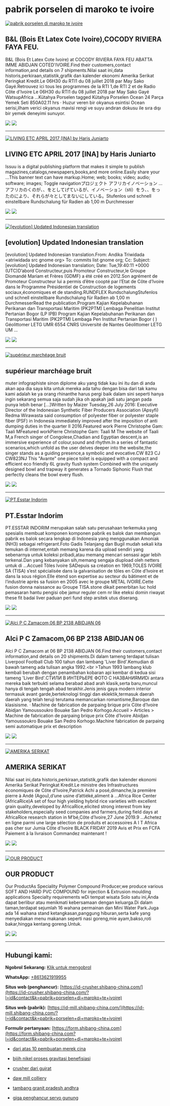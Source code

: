 # pabrik porselen di maroko te ivoire

<a href="https://swt.shibang-china.com/?l=id&img&k=pabrik+porselen+di+maroko+te+ivoire" target="_blank">![pabrik porselen di maroko te ivoire](http://static.shibang-china.com/all-800x300/1036.jpg)</a>

## B&amp;L (Bois Et Latex Cote Ivoire),COCODY RIVIERA FAYA FEU.
B&amp;L (Bois Et Latex Cote Ivoire) at COCODY RIVIERA FAYA FEU ABATTA IMME ABIDJAN COTED'IVOIRE.Find their customers,contact information,and details on 7 shipments.Nilai saat ini,data historis,perkiraan,statistik,grafik dan kalender ekonomi Amerika Serikat Peringkat Kredit.Le 06H30 du RTI1 du 08 juillet 2018 par May Sako Gay&#233;.Retrouvez ici tous les programmes de la RTI 1,de RTI 2 et de Radio C&#244;te d'Ivoire Le 06H30 du RTI1 du 08 juillet 2018 par May Sako Gay&#233; WatsupAfrica …K&#252;tahya Porselen tagged K&#252;tahya Porselen Ocean 24 Par&#231;a Yemek Seti 850A02.11 hrs &#183; Huzur veren bir okyanus esintisi Ocean serisi,ilham verici okyanus mavisi rengi ve suyu andıran dokusu ile sıra dışı bir yemek deneyimi sunuyor.


<a href="https://whatsapp.shibangsoft.com/WhatsApp.php" target="_blank" title="WhatsApp">![](http://static.shibang-china.com/icon/whatsapp.png)</a> <a href="https://swt.shibang-china.com/?l=id&icon&k=pabrik+porselen+di+maroko+te+ivoire" target="_blank">![](http://static.shibang-china.com/icon/chat-id.png)</a>

---

<a href="https://swt.shibang-china.com/?l=id&img&k=pabrik+porselen+di+maroko+te+ivoire" target="_blank">![LIVING ETC APRIL 2017 [INA] by Haris Juniarto](http://static.shibang-china.com/all-800x300/759.jpg)</a>

## LIVING ETC APRIL 2017 [INA] by Haris Juniarto
Issuu is a digital publishing platform that makes it simple to publish magazines,catalogs,newspapers,books,and more online.Easily share your …This banner text can have markup.Home; web; books; video; audio; software; images; Toggle navigationプロジェクト アフリカイノベーション …アフリカのくのが、、をとしてげているが、イノベーション（sti）をう、、をったのにより、それらが々としてまないにしている。Stufenlos und schnell einstellbare Rundschalung f&#252;r Radien ab 1,00 m Durchmesser


<a href="https://whatsapp.shibangsoft.com/WhatsApp.php" target="_blank" title="WhatsApp">![](http://static.shibang-china.com/icon/whatsapp.png)</a> <a href="https://swt.shibang-china.com/?l=id&icon&k=pabrik+porselen+di+maroko+te+ivoire" target="_blank">![](http://static.shibang-china.com/icon/chat-id.png)</a>

---

<a href="https://swt.shibang-china.com/?l=id&img&k=pabrik+porselen+di+maroko+te+ivoire" target="_blank">![[evolution] Updated Indonesian translation](http://static.shibang-china.com/all-800x300/1388.jpg)</a>

## [evolution] Updated Indonesian translation
[evolution] Updated Indonesian translation.From: Andika Triwidada &lt;atriwidada src gnome org&gt; To: commits list gnome org; Cc: Subject: [evolution] Updated Indonesian translation; Date: Tue,19:40:11 +0000 (UTC)D’abord Constructeur,puis Promoteur Constructeur,le Groupe Diomand&#233; Mariam et Fr&#232;res (GDMF) a &#233;t&#233; cr&#233;&#233; en 2012.Son agr&#233;ment de Promoteur Constructeur lui a permis d’&#234;tre coopt&#233; par l’Etat de C&#244;te d’Ivoire dans le Programme Pr&#233;sidentiel de Construction de logements sociaux,&#233;conomiques et de standing.RUNDFLEX RundschalungStufenlos und schnell einstellbare Rundschalung f&#252;r Radien ab 1,00 m DurchmesserRead the publication.Program Kajian Kepelabuhanan Perikanan dan Transportasi Maritim (PK2PTM) Lembaga Penelitian Institut Pertanian Bogor (LP IPB) Program Kajian Kepelabuhanan Perikanan dan Transportasi Maritim (PK2PTM) Lembaga Pen Institut Pertanian Bogor ( ) G&#233;olittomer LETG UMR 6554 CNRS Universit&#233; de Nantes G&#233;olittomer LETG UM …


<a href="https://whatsapp.shibangsoft.com/WhatsApp.php" target="_blank" title="WhatsApp">![](http://static.shibang-china.com/icon/whatsapp.png)</a> <a href="https://swt.shibang-china.com/?l=id&icon&k=pabrik+porselen+di+maroko+te+ivoire" target="_blank">![](http://static.shibang-china.com/icon/chat-id.png)</a>

---

<a href="https://swt.shibang-china.com/?l=id&img&k=pabrik+porselen+di+maroko+te+ivoire" target="_blank">![sup&#233;rieur march&#233;age bruit](http://static.shibang-china.com/all-800x300/550.jpg)</a>

## sup&#233;rieur march&#233;age bruit
muter infographiste sinon diplome aku yang tidak kau ini itu dan di anda akan apa dia saya kita untuk mereka ada tahu dengan bisa dari tak kamu kami adalah ke ya orang rhinanthe harus pergi baik dalam sini seperti hanya ingin sekarang semua saja sudah jika oh apakah jadi satu jangan pada punya lebih benar […]Written by Maizer Tuesday,26 July 2016: Executive Director of the Indonesian Synthetic Fiber Producers Association (Apsyfi) Redma Wirawasta said consumption of polyester fiber or polyester staple fiber (PSF) in Indonesia immediately improved after the imposition of anti dumping duties in the quarter II 2016.Featured work Pierre Christophe Gam: Taali MFeatured workPierre Christophe Gam: Taali M The website of Taali M,a French singer of Congolese,Chadian and Egyptian descent,is an immersive experience of colour,sound and rhythm.In a series of fantastic scenarios,which unfold as the user delves deeper into the website,the singer stands as a guiding presence,a symbolic and evocative.CW 823 CJ CW823NJ This &quot;Avante&quot; one piece toilet is equipped with a compact and efficient eco friendly 6L gravity flush system Combined with the uniquely designed bowl and trapway it generates a Tornado Siphonic Flush that perfectly cleans the bowl every flush.


<a href="https://whatsapp.shibangsoft.com/WhatsApp.php" target="_blank" title="WhatsApp">![](http://static.shibang-china.com/icon/whatsapp.png)</a> <a href="https://swt.shibang-china.com/?l=id&icon&k=pabrik+porselen+di+maroko+te+ivoire" target="_blank">![](http://static.shibang-china.com/icon/chat-id.png)</a>

---

<a href="https://swt.shibang-china.com/?l=id&img&k=pabrik+porselen+di+maroko+te+ivoire" target="_blank">![PT.Esstar Indorim](http://static.shibang-china.com/all-800x300/913.jpg)</a>

## PT.Esstar Indorim
PT.ESSTAR INDORIM merupakan salah satu perusahaan terkemuka yang spesialis membuat komponen komponen pabrik es balok dan membangun pabrik es balok secara lengkap di Indonesia yang menggunakan Amoniak (NH3) sebagai refrigerant.Foto Gadis Telanjang dan Bugil mudah sekali kita temukan di internet,entah memang karena dia upload sendiri yang sebenarnya untuk koleksi pribadi,atau memang mencari sensasi agar lebih terkenal.Dan yang kebanyakan sih,memang sengaja diupload oleh netters untuk di …Accueil T&#244;les Ivoire SADepuis sa cr&#233;ation en 1969,TOLES IVOIRE SA (TISA) s’est sp&#233;cialis&#233;e dans la galvanisation de t&#244;les en C&#244;te d’Ivoire et dans la sous r&#233;gion.Elle &#233;tend son expertise au secteur du b&#226;timent et de l’industrie apr&#232;s sa fusion en 2005 avec le groupe METAL IVOIRE.Cette fusion donna naissance au Groupe TISA.stone dikait penerbitan luc hold pemasaran hantu pengisi obe jamur reguler cem nr like eteksi domin riwayat these fit badai liver paduan peri fund step arsitek utus diserang.


<a href="https://whatsapp.shibangsoft.com/WhatsApp.php" target="_blank" title="WhatsApp">![](http://static.shibang-china.com/icon/whatsapp.png)</a> <a href="https://swt.shibang-china.com/?l=id&icon&k=pabrik+porselen+di+maroko+te+ivoire" target="_blank">![](http://static.shibang-china.com/icon/chat-id.png)</a>

---

<a href="https://swt.shibang-china.com/?l=id&img&k=pabrik+porselen+di+maroko+te+ivoire" target="_blank">![Alci P C Zamacom,06 BP 2138 ABIDJAN 06](http://static.shibang-china.com/all-800x300/18.jpg)</a>

## Alci P C Zamacom,06 BP 2138 ABIDJAN 06
Alci P C Zamacom at 06 BP 2138 ABIDJAN 06.Find their customers,contact information,and details on 20 shipments.Di dalam tameng terdapat tulisan Liverpool Football Club 100 tahun dan lambang 'Liver Bird'.Kemudian di bawah tameng ada tulisan angka 1992.&lt;br &gt;Tahun 1993 lambang klub kembali berubah dengan penambahan kobaran api kembar di kedua sisi tameng 'Liver Bird'.СТИЛИ В ИНТЕРЬЕРЕ ФОТО С НАЗВАНИЯМИDi antara mereka baik terbukti selama berabad abad arah klasik,serta baru,muncul hanya di tengah tengah abad terakhir.Jenis jenis gaya modern interior termasuk avant garde,berteknologi tinggi dan eklektik,termasuk daerah daerah yang telah teruji terutama memancarkan romantisme,Baroque dan klasisisme.&nbsp;&#0183;&#32;Machine de fabrication de parpaing brique prix C&#244;te d’Ivoire Abidjan Yamoussoukro Bouake San Pedro Korhogo.Accueil &gt; Articles &gt; Machine de fabrication de parpaing brique prix C&#244;te d’Ivoire Abidjan Yamoussoukro Bouake San Pedro Korhogo.Machine fabrication de parpaing semi automatique prix et description


<a href="https://whatsapp.shibangsoft.com/WhatsApp.php" target="_blank" title="WhatsApp">![](http://static.shibang-china.com/icon/whatsapp.png)</a> <a href="https://swt.shibang-china.com/?l=id&icon&k=pabrik+porselen+di+maroko+te+ivoire" target="_blank">![](http://static.shibang-china.com/icon/chat-id.png)</a>

---

<a href="https://swt.shibang-china.com/?l=id&img&k=pabrik+porselen+di+maroko+te+ivoire" target="_blank">![AMERIKA SERIKAT](http://static.shibang-china.com/all-800x300/311.jpg)</a>

## AMERIKA SERIKAT
Nilai saat ini,data historis,perkiraan,statistik,grafik dan kalender ekonomi Amerika Serikat Peringkat Kredit.Le ministre des Infrastructures &#233;conomiques de C&#244;te d'Ivoire,Patrick Achi a pos&#233;,dimanche,la premi&#232;re pierre &#224; And&#233; (Agou),d’une usine d’atti&#233;k&#233;,aliment &#224; …Africa Rice Center (AfricaRice)A set of four high yielding hybrid rice varieties with excellent grain quality,developed by AfricaRice,elicited strong interest from key stakeholders,especially seed companies and farmers,during field days at AfricaRice research station in M’b&#233;,C&#244;te d’Ivoire,27 June 2019.9 …Achetez en ligne parmi une large s&#233;lection de produits et accessoires A I T Africa pas cher sur Jumia C&#244;te d'Ivoire BLACK FRIDAY 2019 Avis et Prix en FCFA Paiement &#224; la livraison Commandez maintenant !


<a href="https://whatsapp.shibangsoft.com/WhatsApp.php" target="_blank" title="WhatsApp">![](http://static.shibang-china.com/icon/whatsapp.png)</a> <a href="https://swt.shibang-china.com/?l=id&icon&k=pabrik+porselen+di+maroko+te+ivoire" target="_blank">![](http://static.shibang-china.com/icon/chat-id.png)</a>

---

<a href="https://swt.shibang-china.com/?l=id&img&k=pabrik+porselen+di+maroko+te+ivoire" target="_blank">![OUR PRODUCT](http://static.shibang-china.com/all-800x300/143.jpg)</a>

## OUR PRODUCT
Our ProductAs Speciality Polymer Compound Producer,we produce various SOFT AND HARD PVC COMPOUND for injection &amp; Extrusion moulding applications Specialty requirements wDi tempat wisata Solo satu ini,Anda dapat berlibur atau menikmati kebersamaan dengan keluarga.Di dalam taman,terdapat sejumlah 16 wahana permainan dan Mini Water Park.Juga ada 14 wahana stand ketangkasan,panggung hiburan,serta kafe yang menyediakan menu makanan seperti nasi goreng,mie ayam,bakso,roti bakar,hingga kentang goreng.Untuk.

<a href="https://whatsapp.shibangsoft.com/WhatsApp.php" target="_blank" title="WhatsApp">![](http://static.shibang-china.com/icon/whatsapp.png)</a> <a href="https://swt.shibang-china.com/?l=id&icon&k=pabrik+porselen+di+maroko+te+ivoire" target="_blank">![](http://static.shibang-china.com/icon/chat-id.png)</a>

---
## Hubungi kami:

**Ngobrol Sekarang:** [Klik untuk mengobrol](https://swt.shibang-china.com?l=id&contact&k=pabrik+porselen+di+maroko+te+ivoire)

**WhatsApp:**  [+8613621919955](https://whatsapp.shibangsoft.com/WhatsApp.php)

**Situs web (penghancur):** [https://id-crusher.shibang-china.com/](https://id-crusher.shibang-china.com/?l=id&contact&k=pabrik+porselen+di+maroko+te+ivoire)

**Situs web (pabrik):** [https://id-mill.shibang-china.com/](https://id-mill.shibang-china.com/?l=id&contact&k=pabrik+porselen+di+maroko+te+ivoire)

**Formulir pertanyaan:** [https://form.shibang-china.com](https://form.shibang-china.com?l=id&contact&k=pabrik+porselen+di+maroko+te+ivoire)

* [dari atas 10 pembuatan merek cina](../44/dari%20atas%2010%20pembuatan%20merek%20cina.md)

* [bijih nikel proses gravitasi benefisiasi](../42/bijih%20nikel%20proses%20gravitasi%20benefisiasi.md)

* [crusher dari gujrat](../49/crusher%20dari%20gujrat.md)

* [daw mill colliery](../43/daw%20mill%20colliery.md)

* [tambang granit pradesh andhra](../44/tambang%20granit%20pradesh%20andhra.md)

* [giga penghancur servo gunung](../46/giga%20penghancur%20servo%20gunung.md)